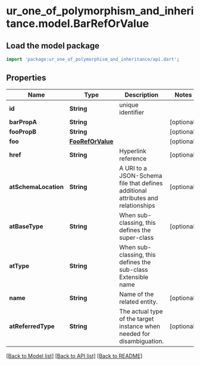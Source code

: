 # ur_one_of_polymorphism_and_inheritance.model.BarRefOrValue

## Load the model package
```dart
import 'package:ur_one_of_polymorphism_and_inheritance/api.dart';
```

## Properties
Name | Type | Description | Notes
------------ | ------------- | ------------- | -------------
**id** | **String** | unique identifier | 
**barPropA** | **String** |  | [optional] 
**fooPropB** | **String** |  | [optional] 
**foo** | [**FooRefOrValue**](FooRefOrValue.md) |  | [optional] 
**href** | **String** | Hyperlink reference | [optional] 
**atSchemaLocation** | **String** | A URI to a JSON-Schema file that defines additional attributes and relationships | [optional] 
**atBaseType** | **String** | When sub-classing, this defines the super-class | [optional] 
**atType** | **String** | When sub-classing, this defines the sub-class Extensible name | 
**name** | **String** | Name of the related entity. | [optional] 
**atReferredType** | **String** | The actual type of the target instance when needed for disambiguation. | [optional] 

[[Back to Model list]](../README.md#documentation-for-models) [[Back to API list]](../README.md#documentation-for-api-endpoints) [[Back to README]](../README.md)



